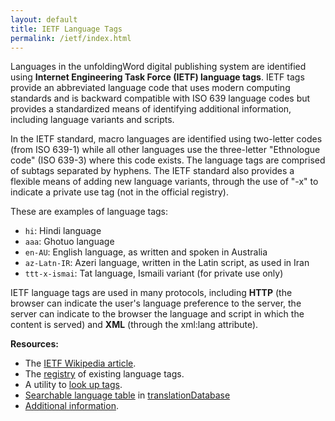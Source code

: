 ```yaml
---
layout: default
title: IETF Language Tags
permalink: /ietf/index.html
---
```


Languages in the unfoldingWord digital publishing system are identified using **Internet Engineering Task Force (IETF) language tags**. IETF tags provide an abbreviated language code that uses  modern computing standards and is backward compatible with ISO 639 language codes but provides a standardized means of identifying additional information, including language variants and scripts.

In the IETF standard, macro languages are identified using two-letter codes (from ISO 639-1) while all other languages use the three-letter "Ethnologue code" (ISO 639-3) where this code exists. The language tags are comprised of subtags separated by hyphens. The IETF standard also provides a flexible means of adding new language variants, through the use of "-x" to indicate a private use tag (not in the official registry).

These are examples of language tags:

  -  `hi`: Hindi language
  -  `aaa`: Ghotuo language
  -  `en-AU`: English language, as written and spoken in Australia
  -  `az-Latn-IR`: Azeri language, written in the Latin script, as used in Iran
  -  `ttt-x-ismai`: Tat language, Ismaili variant (for private use only)

IETF language tags are used in many protocols, including **HTTP** (the browser can indicate the user's language preference to the server, the server can indicate to the browser the language and script in which the content is served) and **XML** (through the xml:lang attribute).

**Resources:**

  -  The [IETF Wikipedia article][ietf-wp].
  -  The [registry][ietf-registry] of existing language tags.
  -  A utility to [look up tags][ietf-utility].
  -  [Searchable language table](http://td.unfoldingword.org/uw/languages/) in [translationDatabase](/translationdatabase)
  -  [Additional information][langtag].
  

[ietf-registry]: http://www.iana.org/assignments/language-subtag-registry/language-subtag-registry
[ietf-utility]: http://r12a.github.io/apps/subtags/
[ietf-wp]: https://en.wikipedia.org/wiki/IETF_language_tag
[langtag]: http://www.langtag.net/
